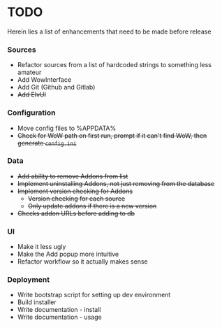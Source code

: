 # TODO
Herein lies a list of enhancements that need to be made before release

### Sources
* Refactor sources from a list of hardcoded strings to something less amateur
* Add WowInterface
* Add Git (Github and Gitlab)
* ~~Add ElvUI~~

### Configuration
* Move config files to %APPDATA%
* ~~Check for WoW path on first run, prompt if it can't find WoW, then generate `config.ini`~~

### Data
* ~~Add ability to remove Addons from list~~ 
* ~~Implement uninstalling Addons, not just removing from the database~~
* ~~Implement version checking for Addons~~
  * ~~Version checking for each source~~
  * ~~Only update addons if there is a new version~~
* ~~Checks addon URLs before adding to db~~

### UI
* Make it less ugly
* Make the Add popup more intuitive
* Refactor workflow so it actually makes sense

### Deployment
* Write bootstrap script for setting up dev environment
* Build installer
* Write documentation - install
* Write documentation - usage
